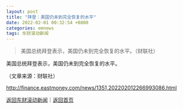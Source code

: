 ```yaml
---
layout: post
title: "拜登：美国仍未到完全恢复的水平"
date: 2022-02-01 00:32:54 +0800
categories: emnews
tags: 东财滚动新闻
---
```

> 美国总统拜登表示，美国仍未到完全恢复的水平。（财联社）

<p>美国总统拜登表示，美国仍未到完全恢复的水平。</p><p class="em_media">（文章来源：财联社）</p>

<http://finance.eastmoney.com/news/1351,202202012266993086.html>

[返回东财滚动新闻](//finews.withounder.com/emnews/)｜[返回首页](//finews.withounder.com/)